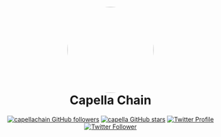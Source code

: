 <h1 align="center">
  <br>
  <a href="https://twitter.com/capellachain"><img src="https://pbs.twimg.com/profile_images/1613937113338384389/_tmkAGzY_400x400.jpg" width="200" style="border-radius:50%"></a>
  <br>
  Capella Chain
  <br>
</h1>

<p align="center">
<a title="capella GitHub followers " href="https://github.com/capellachain" ><img src="https://img.shields.io/github/followers/capellachain?style=social" alt="capellachain GitHub followers"></a>
<a title="GitHub stars " href="https://github.com/Capellachain" ><img src="https://img.shields.io/github/stars/Capellachain?style=social" alt="capella GitHub stars "></a>
<a title="Twitter Badge" href="https://twitter.com/capellachain" ><img alt="Twitter Profile" src="https://img.shields.io/badge/Twitter-Profile-informational?style=flat&logo=twitter&logoColor=white&color=1CA2F1"></a>
<a title="Twitter Follower" href="https://twitter.com/capellachain" ><img alt="Twitter Follower" src="https://img.shields.io/twitter/follow/capellachain?label=follow&style=social"></a>
</p>
